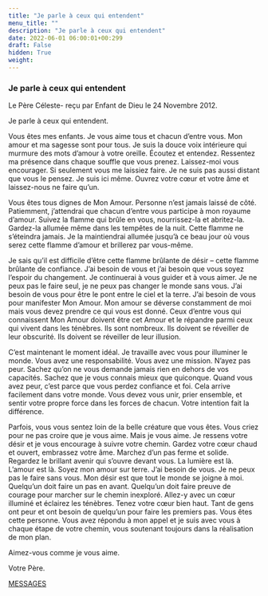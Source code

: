 ```yaml
---
title: "Je parle à ceux qui entendent"
menu_title: ""
description: "Je parle à ceux qui entendent"
date: 2022-06-01 06:00:01+00:299
draft: False
hidden: True
weight:
---
```

### Je parle à ceux qui entendent

Le Père Céleste- reçu par Enfant de Dieu le 24 Novembre 2012.

Je parle à ceux qui entendent.

Vous êtes mes enfants. Je vous aime tous et chacun d’entre vous. Mon amour et ma sagesse sont pour tous. Je suis la douce voix intérieure qui murmure des mots d’amour à votre oreille. Écoutez et entendez. Ressentez ma présence dans chaque souffle que vous prenez. Laissez-moi vous encourager. Si seulement vous me laissiez faire. Je ne suis pas aussi distant que vous le pensez. Je suis ici même. Ouvrez votre cœur et votre âme et laissez-nous ne faire qu’un.

Vous êtes tous dignes de Mon Amour. Personne n’est jamais laissé de côté. Patiemment, j’attendrai que chacun d’entre vous participe à mon royaume d’amour. Suivez la flamme qui brûle en vous, nourrissez-la et abritez-la. Gardez-la allumée même dans les tempêtes de la nuit. Cette flamme ne s’éteindra jamais. Je la maintiendrai allumée jusqu’à ce beau jour où vous serez cette flamme d’amour et brillerez par vous-même.

Je sais qu’il est difficile d’être cette flamme brûlante de désir – cette flamme brûlante de confiance. J’ai besoin de vous et j’ai besoin que vous soyez l’espoir du changement. Je continuerai à vous guider et à vous aimer. Je ne peux pas le faire seul, je ne peux pas changer le monde sans vous. J’ai besoin de vous pour être le pont entre le ciel et la terre. J’ai besoin de vous pour manifester Mon Amour. Mon amour se déverse constamment de moi mais vous devez prendre ce qui vous est donné. Ceux d’entre vous qui connaissent Mon Amour doivent être cet Amour et le répandre parmi ceux qui vivent dans les ténèbres. Ils sont nombreux. Ils doivent se réveiller de leur obscurité. Ils doivent se réveiller de leur illusion.

C’est maintenant le moment idéal. Je travaille avec vous pour illuminer le monde. Vous avez une responsabilité. Vous avez une mission. N’ayez pas peur. Sachez qu’on ne vous demande jamais rien en dehors de vos capacités. Sachez que je vous connais mieux que quiconque. Quand vous avez peur, c’est parce que vous perdez confiance et foi. Cela arrive facilement dans votre monde. Vous devez vous unir, prier ensemble, et sentir votre propre force dans les forces de chacun. Votre intention fait la différence.

Parfois, vous vous sentez loin de la belle créature que vous êtes. Vous criez pour ne pas croire que je vous aime. Mais je vous aime. Je ressens votre désir et je vous encourage à suivre votre chemin. Gardez votre cœur chaud et ouvert, embrassez votre âme. Marchez d’un pas ferme et solide. Regardez le brillant avenir qui s’ouvre devant vous. La lumière est là. L’amour est là. Soyez mon amour sur terre. J’ai besoin de vous. Je ne peux pas le faire sans vous. Mon désir est que tout le monde se joigne à moi. Quelqu’un doit faire un pas en avant. Quelqu’un doit faire preuve de courage pour marcher sur le chemin inexploré. Allez-y avec un cœur illuminé et éclairez les ténèbres. Tenez votre cœur bien haut. Tant de gens ont peur et ont besoin de quelqu’un pour faire les premiers pas. Vous êtes cette personne. Vous avez répondu à mon appel et je suis avec vous à chaque étape de votre chemin, vous soutenant toujours dans la réalisation de mon plan.

Aimez-vous comme je vous aime.

Votre Père.

[MESSAGES](fr-contemporary-messages/fr-contemporary-messages-by-date-order/fr-contemporary-messages-2012/)
